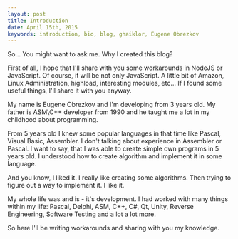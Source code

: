 ```yaml
---
layout: post
title: Introduction
date: April 15th, 2015
keywords: introduction, bio, blog, ghaiklor, Eugene Obrezkov
---
```


So... You might want to ask me. Why I created this blog?

First of all, I hope that I'll share with you some workarounds in NodeJS or JavaScript. Of course, it will be not only JavaScript. A little bit of Amazon, Linux Administration, highload, interesting modules, etc... If I found some useful things, I'll share it with you anyway.

My name is Eugene Obrezkov and I'm developing from 3 years old. My father is ASM\C++ developer from 1990 and he taught me a lot in my childhood about programming.

<!--MORE-->

From 5 years old I knew some popular languages in that time like Pascal, Visual Basic, Assembler. I don't talking about experience in Assembler or Pascal. I want to say, that I was able to create simple own programs in 5 years old. I understood how to create algorithm and implement it in some language.

And you know, I liked it. I really like creating some algorithms. Then trying to figure out a way to implement it. I like it.

My whole life was and is - it's development. I had worked with many things within my life: Pascal, Delphi, ASM, C++, C#, Qt, Unity, Reverse Engineering, Software Testing and a lot a lot more.

So here I'll be writing workarounds and sharing with you my knowledge.
